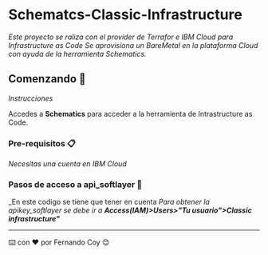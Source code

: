 # Schematcs-Classic-Infrastructure

_Este proyecto se raliza con el provider de Terrafor e IBM Cloud para Infrastructure as Code 
Se aprovisiona un BareMetal en la plataforma Cloud con ayuda de la herramienta Schematics._

## Comenzando 🚀

_Instrucciones_

Accedes a **Schematics** para acceder a la herramienta de Intrastructure as Code.


### Pre-requisitos 📋

_Necesitas una cuenta en IBM Cloud_


### Pasos de acceso a api_softlayer 🔧

_En este codigo se tiene que tener en cuenta 
_Para obtener la apikey_softlayer se debe ir a **Access(IAM)>Users>"Tu usuario">Classic infrastructure"**_



---
⌨️ con ❤️ por Fernando Coy 😊
